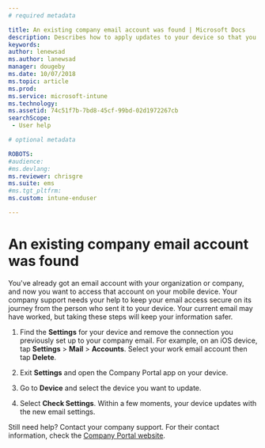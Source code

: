```yaml
---
# required metadata

title: An existing company email account was found | Microsoft Docs
description: Describes how to apply updates to your device so that you can access your work or school email again.
keywords:
author: lenewsad
ms.author: lanewsad
manager: dougeby
ms.date: 10/07/2018
ms.topic: article
ms.prod:
ms.service: microsoft-intune
ms.technology:
ms.assetid: 74c51f7b-7bd8-45cf-99bd-02d1972267cb
searchScope:
 - User help

# optional metadata

ROBOTS:   
#audience:
#ms.devlang:
ms.reviewer: chrisgre
ms.suite: ems
#ms.tgt_pltfrm:
ms.custom: intune-enduser

---
```


# An existing company email account was found

You've already got an email account with your organization or company, and now you want to access that account on your mobile device. Your company support needs your help to keep your email access secure on its journey from the person who sent it to your device. Your current email may have worked, but taking these steps will keep your information safer.

1.  Find the **Settings** for your device and remove the connection you previously set up to your company email.  For example, on an iOS device, tap **Settings** > **Mail** > **Accounts**. Select your work email account then tap **Delete**.

2.  Exit **Settings** and open the Company Portal app on your device.  

3. Go to **Device** and select the device you want to update.

4. Select **Check Settings**. Within a few moments, your device updates with the new email settings.

Still need help? Contact your company support. For their contact information, check the [Company Portal website](https://go.microsoft.com/fwlink/?linkid=2010980).
